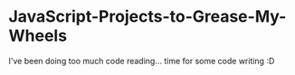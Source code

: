 # JavaScript-Projects-to-Grease-My-Wheels
I've been doing too much code reading... time for some code writing :D
